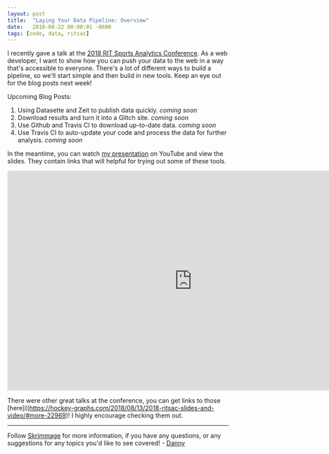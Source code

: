 ```yaml
---
layout: post
title:  "Laying Your Data Pipeline: Overview"
date:   2018-08-22 00:00:01 -0600
tags: [code, data, ritsac]
---
```


I recently gave a talk at the [2018 RIT Sports Analytics Conference](http://moneypuck.com/about.htm). As a web developer, I want to show how you can push your data to the web in a way that's accessible to everyone. There's a lot of different ways to build a pipeline, so we'll start simple and then build in new tools. Keep an eye out for the blog posts next week!

Upcoming Blog Posts:
1. Using Datasette and Zeit to publish data quickly. _coming soon_
2. Download results and turn it into a Glitch site. _coming soon_
3. Use Github and Travis CI to download up-to-date data. _coming soon_
4. Use Travis CI to auto-update your code and process the data for further analysis. _coming soon_

In the meantime, you can watch [my presentation](https://youtu.be/7nHoCBCdSlE?t=8462) on YouTube and view the slides. They contain links that will helpful for trying out some of these tools.

<iframe src="https://docs.google.com/presentation/d/e/2PACX-1vRnv-89B_HpcVkEyviINfXUli1vJpTXYN7h5nHVLQnGjqNFNEgudnt-qHSm3VBgPUqjk3vP0hq2MPIE/embed?start=false&loop=false&delayms=5000" frameborder="0" width="840" height="501" allowfullscreen="true" mozallowfullscreen="true" webkitallowfullscreen="true"></iframe>

There were other great talks at the conference, you can get links to those [here]((https://hockey-graphs.com/2018/08/13/2018-ritsac-slides-and-video/#more-22969)! I highly encourage checking them out.

---

Follow [Skrimmage](https://twitter.com/SkrimmageForum) for more information, if you have any questions, or any suggestions for any topics you'd like to see covered! - [Danny](https://twitter.com/DannyPage)
